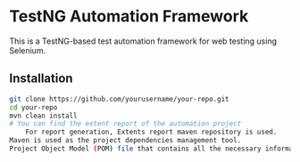 # TestNG Automation Framework

This is a TestNG-based test automation framework for web testing using Selenium.

## Installation

```sh
git clone https://github.com/yourusername/your-repo.git
cd your-repo
mvn clean install
# You can find the extent report of the automation project
    For report generation, Extents report maven repository is used.
Maven is used as the project dependencies management tool.
Project Object Model (POM) file that contains all the necessary information about a project is used.
